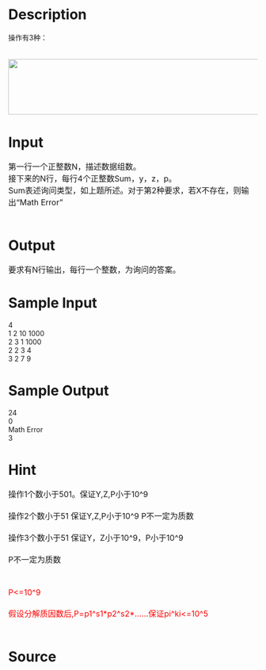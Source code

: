 
# Description

<div class="content"><div>操作有<span>3种：</span></div>
<div><span style="font-size: 12pt"> </span></div>
<p><img height="112" alt="" width="629" src="/source/bzoj/3283/img/aHR0cHM6Ly9seWRzeS5jb20vSnVkZ2VPbmxpbmUvdXBsb2FkLzIwMTMwOC8xMTEuanBn.jpg"/></p></div>

# Input

<div class="content"><div><span style="font-size: medium">第一行一个正整数N，描述数据组数。</span></div>
<div><span style="font-size: medium">接下来的N行，每行4个正整数Sum，y，z，p。</span></div>
<div><span style="font-size: medium">Sum表述询问类型，如上题所述。对于第2种要求，若X不存在，则输出“Math Error”</span></div>
<div><span style="font-size: medium"> </span></div></div>

# Output

<div class="content"><div><span style="font-size: medium">要求有N行输出，每行一个整数，为询问的答案。</span></div>
<p></p></div>

# Sample Input

<div class="content"><span class="sampledata">4<br/>
1 2 10 1000<br/>
2 3 1 1000<br/>
2 2 3 4 <br/>
3 2 7 9<br/>
</span></div>

# Sample Output

<div class="content"><span class="sampledata">24<br/>
0<br/>
Math Error <br/>
3<br/>
</span></div>

# Hint

<div class="content"><p></p><p><span style="font-size: medium">操作1个数小于501。保证Y,Z,P小于10^9<br/><br/>
操作2个数小于51 保证Y,Z,P小于10^9 P不一定为质数<br/><br/>
操作3个数小于51 保证Y，Z小于10^9，P小于10^9<br/><br/>
P不一定为质数</span></p><br/>
<p><span style="color: #ff0000"><span style="font-size: medium">P&lt;=10^9<br/><br/>
假设分解质因数后,P=p1^s1*p2^s2*……保证pi^ki&lt;=10^5<br/><br/>
</span></span></p><p></p></div>

# Source

<div class="content"><p><a href="problemset.php?search="></a></p></div>

